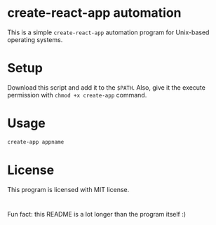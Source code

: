 # create-react-app automation
This is a simple `create-react-app` automation program for Unix-based operating systems.

# Setup
Download this script and add it to the `$PATH`. Also, give it the execute permission with `chmod +x create-app` command.

# Usage
```bash
create-app appname
```

# License
This program is licensed with MIT license.

#
Fun fact: this README is a lot longer than the program itself :)

